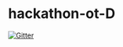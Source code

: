 # hackathon-ot-D

[![Gitter](https://badges.gitter.im/hackathon-ot-D/community.svg)](https://gitter.im/hackathon-ot-D/community?utm_source=badge&utm_medium=badge&utm_campaign=pr-badge&utm_content=badge)